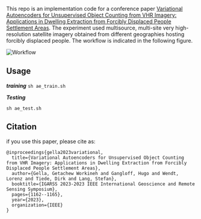 This repo is an implementation code for a conference paper [Variational Autoencoders for Unsupervised Object Counting from VHR Imagery: Applications in Dwelling Extraction from Forcibly Displaced People Settlement Areas](https://doi.org/10.1109/TGRS.2023.3345179). The experiment used multisource, multi-site very high-resolution satellite imagery obtained from different geographies hosting forcibly displaced people. The workflow is indicated in the following figure.

![Workflow]()


## Usage 

***training***
```sh ae_train.sh```

***Testing***

``` sh ae_test.sh ```


## Citation
if you use this paper, please cite as:
``` 
@inproceedings{gella2023variational,
  title={Variational Autoencoders for Unsupervised Object Counting from VHR Imagery: Applications in Dwelling Extraction from Forcibly Displaced People Settlement Areas},
  author={Gella, Getachew Workineh and Gangloff, Hugo and Wendt, Lorenz and Tiede, Dirk and Lang, Stefan},
  booktitle={IGARSS 2023-2023 IEEE International Geoscience and Remote Sensing Symposium},
  pages={1162--1165},
  year={2023},
  organization={IEEE}
}
```

